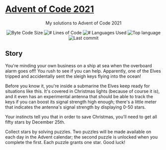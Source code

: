 # [Advent of Code 2021](https://adventofcode.com/2021)

<p align = "center"> My solutions to Advent of Code 2021 </p>

<p align="center">
	<img alt="Byte Code Size" src="https://img.shields.io/github/languages/code-size/ChristosHadjichristofi/advent-of-code?color=yellowgreen" />
	<img alt="# Lines of Code" src="https://img.shields.io/tokei/lines/github/ChristosHadjichristofi/advent-of-code?color=yellowgreen" />
	<img alt="# Languages Used" src="https://img.shields.io/github/languages/count/ChristosHadjichristofi/advent-of-code?color=yellow" />
	<img alt="Top language" src="https://img.shields.io/github/languages/top/ChristosHadjichristofi/advent-of-code?color=yellow" />
	<img alt="Last commit" src="https://img.shields.io/github/last-commit/ChristosHadjichristofi/advent-of-code?color=important" />
</p>

## Story
You're minding your own business on a ship at sea when the overboard alarm goes off! You rush to see if you can help. Apparently, one of the Elves tripped and accidentally sent the sleigh keys flying into the ocean!

Before you know it, you're inside a submarine the Elves keep ready for situations like this. It's covered in Christmas lights (because of course it is), and it even has an experimental antenna that should be able to track the keys if you can boost its signal strength high enough; there's a little meter that indicates the antenna's signal strength by displaying 0-50 stars.

Your instincts tell you that in order to save Christmas, you'll need to get all fifty stars by December 25th.

Collect stars by solving puzzles. Two puzzles will be made available on each day in the Advent calendar; the second puzzle is unlocked when you complete the first. Each puzzle grants one star. Good luck!
